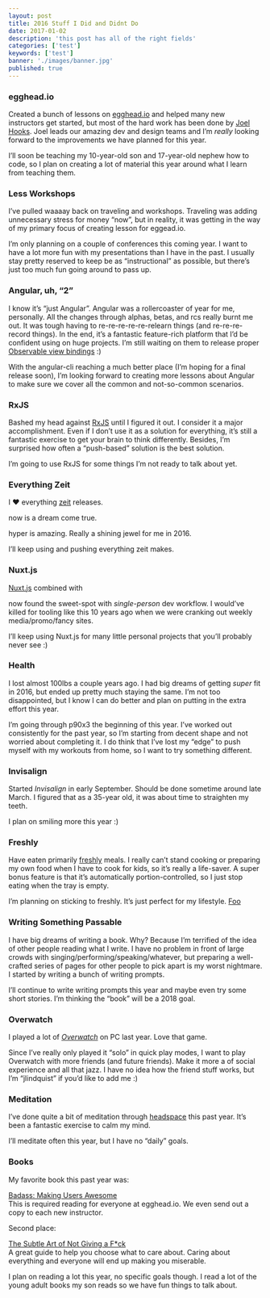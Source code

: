 ```yaml
---
layout: post
title: 2016 Stuff I Did and Didnt Do
date: 2017-01-02
description: 'this post has all of the right fields'
categories: ['test']
keywords: ['test']
banner: './images/banner.jpg'
published: true
---
```


### [](#egghead-io)egghead.io

Created a bunch of lessons on [egghead.io](https://egghead.io/) and helped many new instructors get started, but most of the hard work has been done by [Joel Hooks](https://egghead.io/instructors/joel-hooks). Joel leads our amazing dev and design teams and I’m _really_ looking forward to the improvements we have planned for this year.

I’ll soon be teaching my 10-year-old son and 17-year-old nephew how to code, so I plan on creating a lot of material this year around what I learn from teaching them.

### [](https://johnlindquist.com/2017/01/02/2016-review/#Less-Workshops)Less Workshops

I’ve pulled waaaay back on traveling and workshops. Traveling was adding unnecessary stress for money “now”, but in reality, it was getting in the way of my primary focus of creating lesson for eggead.io.

I’m only planning on a couple of conferences this coming year. I want to have a lot more fun with my presentations than I have in the past. I usually stay pretty reserved to keep be as “instructional” as possible, but there’s just too much fun going around to pass up.

### [](https://johnlindquist.com/2017/01/02/2016-review/#Angular-uh-“2”)Angular, uh, “2”

I know it’s “just Angular”. Angular was a rollercoaster of year for me, personally. All the changes through alphas, betas, and rcs really burnt me out. It was tough having to re-re-re-re-re-relearn things (and re-re-re-record things). In the end, it’s a fantastic feature-rich platform that I’d be confident using on huge projects. I’m still waiting on them to release proper [Observable view bindings](https://github.com/angular/angular/issues/13248) :)

With the angular-cli reaching a much better place (I’m hoping for a final release soon), I’m looking forward to creating more lessons about Angular to make sure we cover all the common and not-so-common scenarios.

### [](#RxJS)RxJS

Bashed my head against [RxJS](http://reactivex.io/rxjs/) until I figured it out. I consider it a major accomplishment. Even if I don’t use it as a solution for everything, it’s still a fantastic exercise to get your brain to think differently. Besides, I’m surprised how often a “push-based” solution is the best solution.

I’m going to use RxJS for some things I’m not ready to talk about yet.

### [](https://johnlindquist.com/2017/01/02/2016-review/#Everything-Zeit)Everything Zeit

I :heart: everything [zeit](https://zeit.co/) releases.

now is a dream come true.

hyper is amazing. Really a shining jewel for me in 2016.

I’ll keep using and pushing everything zeit makes.

### [](https://johnlindquist.com/2017/01/02/2016-review/#Nuxt-js)Nuxt.js

[Nuxt.js](https://nuxtjs.org/) combined with

now found the sweet-spot with _single-person_ dev workflow. I would’ve killed for tooling like this 10 years ago when we were cranking out weekly media/promo/fancy sites.

I’ll keep using Nuxt.js for many little personal projects that you’ll probably never see :)

### [](https://johnlindquist.com/2017/01/02/2016-review/#Health)Health

I lost almost 100lbs a couple years ago. I had big dreams of getting _super_ fit in 2016, but ended up pretty much staying the same. I’m not too disappointed, but I know I can do better and plan on putting in the extra effort this year.

I’m going through p90x3 the beginning of this year. I’ve worked out consistently for the past year, so I’m starting from decent shape and not worried about completing it. I do think that I’ve lost my “edge” to push myself with my workouts from home, so I want to try something different.

### [](https://johnlindquist.com/2017/01/02/2016-review/#Invisalign)Invisalign

Started _Invisalign_ in early September. Should be done sometime around late March. I figured that as a 35-year old, it was about time to straighten my teeth.

I plan on smiling more this year :)

### [](https://johnlindquist.com/2017/01/02/2016-review/#Freshly)Freshly

Have eaten primarily [freshly](https://www.freshly.com/) meals. I really can’t stand cooking or preparing my own food when I have to cook for kids, so it’s really a life-saver. A super bonus feature is that it’s automatically portion-controlled, so I just stop eating when the tray is empty.

I’m planning on sticking to freshly. It’s just perfect for my lifestyle.
[Foo](#foo)

### [](https://johnlindquist.com/2017/01/02/2016-review/#Writing-Something-Passable)Writing Something Passable

I have big dreams of writing a book. Why? Because I’m terrified of the idea of other people reading what I write. I have no problem in front of large crowds with singing/performing/speaking/whatever, but preparing a well-crafted series of pages for other people to pick apart is my worst nightmare. I started by writing a bunch of writing prompts.

I’ll continue to write writing prompts this year and maybe even try some short stories. I’m thinking the “book” will be a 2018 goal.

### [](https://johnlindquist.com/2017/01/02/2016-review/#Overwatch)Overwatch

I played a lot of [_Overwatch_](https://playoverwatch.com/en-us/) on PC last year. Love that game.

Since I’ve really only played it “solo” in quick play modes, I want to play Overwatch with more friends (and future friends). Make it more a of social experience and all that jazz. I have no idea how the friend stuff works, but I’m “jlindquist” if you’d like to add me :)

### [](https://johnlindquist.com/2017/01/02/2016-review/#Meditation)Meditation

I’ve done quite a bit of meditation through [headspace](https://www.headspace.com/) this past year. It’s been a fantastic exercise to calm my mind.

I’ll meditate often this year, but I have no “daily” goals.

### [](https://johnlindquist.com/2017/01/02/2016-review/#Books)Books

My favorite book this past year was:

[Badass: Making Users Awesome](https://www.amazon.com/gp/product/B00VAUIM18/ref=oh_aui_d_detailpage_o03_?ie=UTF8&psc=1)  
This is required reading for everyone at egghead.io. We even send out a copy to each new instructor.

Second place:

[The Subtle Art of Not Giving a F\*ck](https://www.amazon.com/gp/product/B019MMUA8S/ref=oh_aui_d_detailpage_o01_?ie=UTF8&psc=1)  
A great guide to help you choose what to care about. Caring about everything and everyone will end up making you miserable.

I plan on reading a lot this year, no specific goals though. I read a lot of the young adult books my son reads so we have fun things to talk about.
